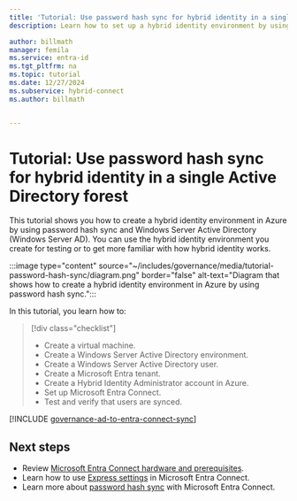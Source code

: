 ```yaml
---
title: 'Tutorial: Use password hash sync for hybrid identity in a single Active Directory forest'
description: Learn how to set up a hybrid identity environment by using password hash sync to integrate a Windows Server Active Directory forest with Microsoft Entra ID.

author: billmath
manager: femila
ms.service: entra-id
ms.tgt_pltfrm: na
ms.topic: tutorial
ms.date: 12/27/2024
ms.subservice: hybrid-connect
ms.author: billmath


---
```


# Tutorial: Use password hash sync for hybrid identity in a single Active Directory forest

This tutorial shows you how to create a hybrid identity environment in Azure by using password hash sync and Windows Server Active Directory (Windows Server AD). You can use the hybrid identity environment you create for testing or to get more familiar with how hybrid identity works.

:::image type="content" source="~/includes/governance/media/tutorial-password-hash-sync/diagram.png" border="false" alt-text="Diagram that shows how to create a hybrid identity environment in Azure by using password hash sync.":::

In this tutorial, you learn how to:

> [!div class="checklist"]
>
> - Create a virtual machine.
> - Create a Windows Server Active Directory environment.
> - Create a Windows Server Active Directory user.
> - Create a Microsoft Entra tenant.
> - Create a Hybrid Identity Administrator account in Azure.
> - Set up Microsoft Entra Connect.
> - Test and verify that users are synced.


[!INCLUDE [governance-ad-to-entra-connect-sync](~/includes/governance/governance-active-directory-to-entra-connect-sync.md)]

## Next steps

- Review [Microsoft Entra Connect hardware and prerequisites](how-to-connect-install-prerequisites.md).
- Learn how to use [Express settings](how-to-connect-install-express.md) in Microsoft Entra Connect.
- Learn more about [password hash sync](how-to-connect-password-hash-synchronization.md) with Microsoft Entra Connect.

